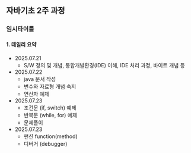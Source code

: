 ## 자바기초 2주 과정


### 임시타이틀

#### 1. 데일리 요약
- 2025.07.21 
    * S/W 정의 및 개념, 통합개발환경(IDE) 이해, IDE 처리 과정, 바이트 개념 등 
- 2025.07.22
    * java 문서 작성
    * 변수와 자료형 개념 숙지
    * 연산자 예제
- 2025.07.23
    * 조건문 (if, switch) 예제    
    * 반복문 (while, for) 예제
    * 문제풀이  
- 2025.07.23
    * 펀션 function(method)
    * 디버거 (debugger)